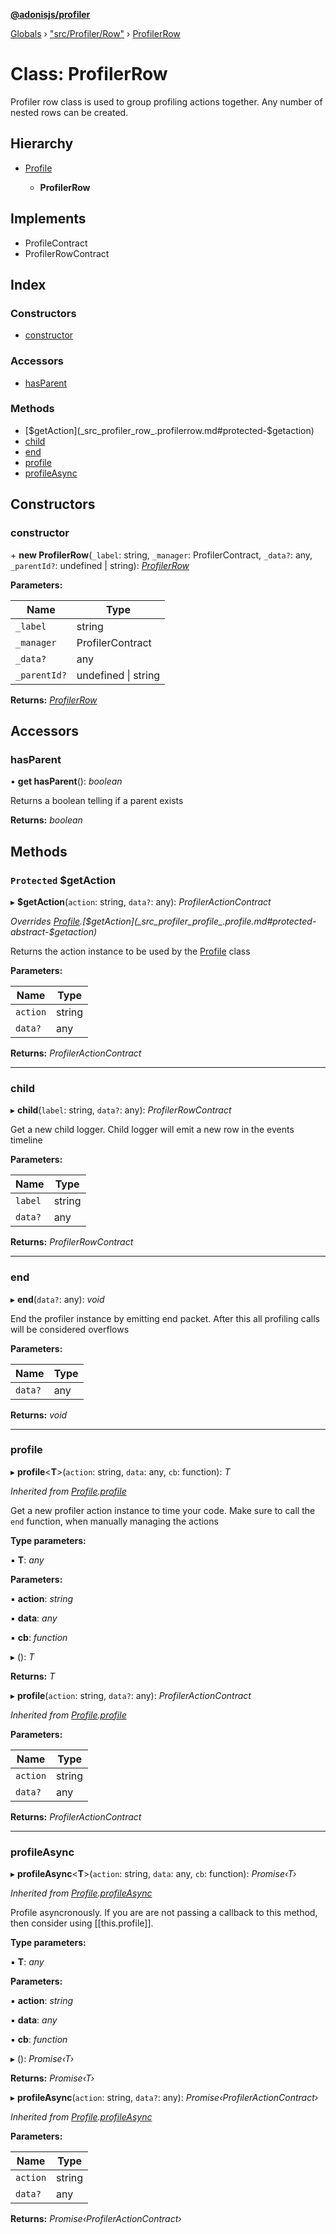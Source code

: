 **[@adonisjs/profiler](../README.md)**

[Globals](../README.md) › ["src/Profiler/Row"](../modules/_src_profiler_row_.md) › [ProfilerRow](_src_profiler_row_.profilerrow.md)

# Class: ProfilerRow

Profiler row class is used to group profiling actions together. Any
number of nested rows can be created.

## Hierarchy

* [Profile](_src_profiler_profile_.profile.md)

  * **ProfilerRow**

## Implements

* ProfileContract
* ProfilerRowContract

## Index

### Constructors

* [constructor](_src_profiler_row_.profilerrow.md#constructor)

### Accessors

* [hasParent](_src_profiler_row_.profilerrow.md#hasparent)

### Methods

* [$getAction](_src_profiler_row_.profilerrow.md#protected-$getaction)
* [child](_src_profiler_row_.profilerrow.md#child)
* [end](_src_profiler_row_.profilerrow.md#end)
* [profile](_src_profiler_row_.profilerrow.md#profile)
* [profileAsync](_src_profiler_row_.profilerrow.md#profileasync)

## Constructors

###  constructor

\+ **new ProfilerRow**(`_label`: string, `_manager`: ProfilerContract, `_data?`: any, `_parentId?`: undefined | string): *[ProfilerRow](_src_profiler_row_.profilerrow.md)*

**Parameters:**

Name | Type |
------ | ------ |
`_label` | string |
`_manager` | ProfilerContract |
`_data?` | any |
`_parentId?` | undefined \| string |

**Returns:** *[ProfilerRow](_src_profiler_row_.profilerrow.md)*

## Accessors

###  hasParent

• **get hasParent**(): *boolean*

Returns a boolean telling if a parent exists

**Returns:** *boolean*

## Methods

### `Protected` $getAction

▸ **$getAction**(`action`: string, `data?`: any): *ProfilerActionContract*

*Overrides [Profile](_src_profiler_profile_.profile.md).[$getAction](_src_profiler_profile_.profile.md#protected-abstract-$getaction)*

Returns the action instance to be used by the [Profile](_src_profiler_profile_.profile.md) class

**Parameters:**

Name | Type |
------ | ------ |
`action` | string |
`data?` | any |

**Returns:** *ProfilerActionContract*

___

###  child

▸ **child**(`label`: string, `data?`: any): *ProfilerRowContract*

Get a new child logger. Child logger will emit a new row
in the events timeline

**Parameters:**

Name | Type |
------ | ------ |
`label` | string |
`data?` | any |

**Returns:** *ProfilerRowContract*

___

###  end

▸ **end**(`data?`: any): *void*

End the profiler instance by emitting end packet. After
this all profiling calls will be considered overflows

**Parameters:**

Name | Type |
------ | ------ |
`data?` | any |

**Returns:** *void*

___

###  profile

▸ **profile**<**T**>(`action`: string, `data`: any, `cb`: function): *T*

*Inherited from [Profile](_src_profiler_profile_.profile.md).[profile](_src_profiler_profile_.profile.md#profile)*

Get a new profiler action instance to time your code. Make sure
to call the `end` function, when manually managing the actions

**Type parameters:**

▪ **T**: *any*

**Parameters:**

▪ **action**: *string*

▪ **data**: *any*

▪ **cb**: *function*

▸ (): *T*

**Returns:** *T*

▸ **profile**(`action`: string, `data?`: any): *ProfilerActionContract*

*Inherited from [Profile](_src_profiler_profile_.profile.md).[profile](_src_profiler_profile_.profile.md#profile)*

**Parameters:**

Name | Type |
------ | ------ |
`action` | string |
`data?` | any |

**Returns:** *ProfilerActionContract*

___

###  profileAsync

▸ **profileAsync**<**T**>(`action`: string, `data`: any, `cb`: function): *Promise‹T›*

*Inherited from [Profile](_src_profiler_profile_.profile.md).[profileAsync](_src_profiler_profile_.profile.md#profileasync)*

Profile asyncronously. If you are are not passing a callback to this method,
then consider using [[this.profile]].

**Type parameters:**

▪ **T**: *any*

**Parameters:**

▪ **action**: *string*

▪ **data**: *any*

▪ **cb**: *function*

▸ (): *Promise‹T›*

**Returns:** *Promise‹T›*

▸ **profileAsync**(`action`: string, `data?`: any): *Promise‹ProfilerActionContract›*

*Inherited from [Profile](_src_profiler_profile_.profile.md).[profileAsync](_src_profiler_profile_.profile.md#profileasync)*

**Parameters:**

Name | Type |
------ | ------ |
`action` | string |
`data?` | any |

**Returns:** *Promise‹ProfilerActionContract›*